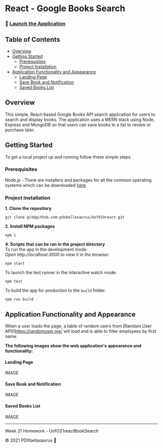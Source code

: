 # React - Google Books Search

### :rocket: [Launch the Application]()

## Table of Contents
- [Overview](#Overview)
- [Getting Started](#Getting-started)
    * [Prerequisites](#prerequisites)
    * [Project Installation](#project-installation)
- [Application Functionality and Appearance](#Application-Functionality-and-Appearance)
    * [Landing Page](#Landing-page)
    * [Save Book and Notification](#save-book-and-notification)
    * [Saved Books List](#saved-books-list)

## Overview

This simple, React-based Google Books API search application for users to search and display books. The application uses a MERN stack using Node, Express and MongoDB so that users can save books to a list to review or purchase later.

## Getting Started

To get a local project up and running follow these simple steps.

### Prerequisites

Node.js - There are installers and packages for all the common operating systems which can be downloaded [here](nodejs.org/)

### Project Installation

**1. Clone the repository**
   ```
   git clone git@github.com:pdxbellasaurus/UofO19react.git
   ```
**2. Install NPM packages**
   ```
   npm i
   ```
**4. Scripts that can be ran in the project directory** \
    To run the app in the development mode: \
    *Open http://localhost:3000 to view it in the browser.*

```
npm start
```
To launch the test runner in the interactive watch mode:
```
npm test
```
To build the app for production to the `build` folder:
```
npm run build
```
## Application Functionality and Appearance

When a user loads the page, a table of random users from [Random User API](https://randomuser.me/ will load and is able to filter employees by first name.

**The following images show the web application's appearance and functionality:**

#### Landing Page

IMAGE

#### Save Book and Notification

IMAGE

#### Saved Books List

IMAGE

-------------------------

Week 21 Homework - UofO21reactBookSearch

© 2021 PDXbellasaurus :sauropod:

